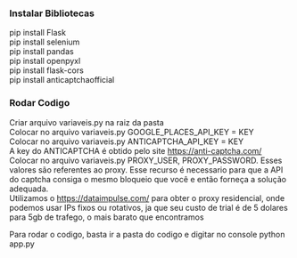 ### Instalar Bibliotecas
pip install Flask<br>
pip install selenium<br>
pip install pandas<br>
pip install openpyxl<br>
pip install flask-cors<br>
pip install anticaptchaofficial<br>


### Rodar Codigo
Criar arquivo variaveis.py na raiz da pasta<br>
Colocar no arquivo variaveis.py GOOGLE_PLACES_API_KEY = KEY<br>
Colocar no arquivo variaveis.py ANTICAPTCHA_API_KEY = KEY<br>
A key do ANTICAPTCHA é obtido pelo site https://anti-captcha.com/<br>
Colocar no arquivo variaveis.py PROXY_USER, PROXY_PASSWORD. Esses valores são referentes ao proxy. Esse recurso é necessario para que a API do captcha consiga o mesmo bloqueio que você e então forneça a solução adequada.<br>
Utilizamos o https://dataimpulse.com/ para obter o proxy residencial, onde podemos usar IPs fixos ou rotativos, ja que seu custo de trial é de 5 dolares para 5gb de trafego, o mais barato que encontramos<br>

Para rodar o codigo, basta ir a pasta do codigo e digitar no console python app.py